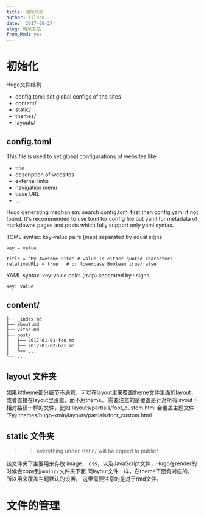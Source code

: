 ```yaml
---
title: 飓风来临
author: lileok
date: '2017-08-27'
slug: 飓风来临
from_Rmd: yes
---
```




# 初始化

Hugo文件结构

* config.toml: set global configs of the sites
* content/
* static/
* themes/
* layouts/

## config.toml

This file is used to set global configurations of websites like

* title
* description of websites
* external links
* navigation menu
* base URL
* ...

Hugo generating mechanism: search config.toml first then config.yaml if not found. It's recommended to use toml for config file but yaml for metadata of markdowns pages and posts which fully support only yaml syntax.

TOML syntax: key-value pairs (map) separated by equal signs

``` 
key = value

title = "My Awesome Site" # value is either quoted characters 
relativeURLs = true   # or lowercase Boolean true/false
```
YAML syntax: key-value pairs (map) separated by : signs

```
key: value

```



## content/ 

```
├── _index.md
├── about.md
├── vitae.md
├── post/
│   ├── 2017-01-01-foo.md
│   ├── 2017-01-02-bar.md
│   └── ...
└── ...
```

## layout 文件夹

如果对theme部分细节不满意，可以在layout里来覆盖theme文件里面的layout，或者直接在layout里设置，而不用theme。
需要注意的是覆盖是针对所有layout下相对路径一样的文件，比如
layouts/partials/foot_custom.html 会覆盖主题文件下的
themes/hugo-xmin/layouts/partials/foot_custom.html

## static 文件夹

>> everything under static/ will be copied to public/

该文件夹下主要用来存放 image， css，以及JavaScript文件，Hugo在render的时候会copy到`public/`文件夹下面.同layout文件一样，在theme下面有对应的，所以用来覆盖主题默认的设置。
这里需要注意的是对于rmd文件。

# 文件的管理

